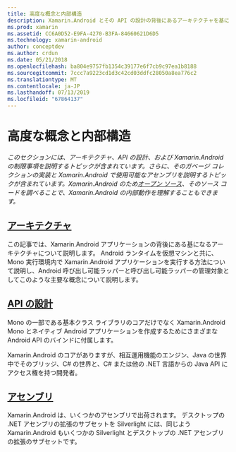 ```yaml
---
title: 高度な概念と内部構造
description: Xamarin.Android とその API の設計の背後にあるアーキテクチャを基になります。
ms.prod: xamarin
ms.assetid: CC6A0D52-E9FA-4270-B3FA-84660621D6D5
ms.technology: xamarin-android
author: conceptdev
ms.author: crdun
ms.date: 05/21/2018
ms.openlocfilehash: ba804e9757fb1354c39177e6f7cb9c97ea1b8188
ms.sourcegitcommit: 7ccc7a9223cd1d3c42cd03ddfc28050a8ea776c2
ms.translationtype: MT
ms.contentlocale: ja-JP
ms.lasthandoff: 07/13/2019
ms.locfileid: "67864137"
---
```

# <a name="advanced-concepts-and-internals"></a>高度な概念と内部構造

_このセクションには、アーキテクチャ、API の設計、および Xamarin.Android の制限事項を説明するトピックが含まれています。さらに、そのガベージ コレクションの実装と Xamarin.Android で使用可能なアセンブリを説明するトピックが含まれています。Xamarin.Android のため[オープン ソース](https://github.com/xamarin/xamarin-android)、そのソース コードを調べることで、Xamarin.Android の内部動作を理解することもできます。_


## <a name="architectureandroidinternalsarchitecturemd"></a>[アーキテクチャ](~/android/internals/architecture.md)

この記事では、Xamarin.Android アプリケーションの背後にある基になるアーキテクチャについて説明します。 Android ランタイムを仮想マシンと共に、Mono 実行環境内で Xamarin.Android アプリケーションを実行する方法について説明し、Android 呼び出し可能ラッパーと呼び出し可能ラッパーの管理対象としてこのような主要な概念について説明します。 



## <a name="api-designandroidinternalsapi-designmd"></a>[API の設計](~/android/internals/api-design.md)

Mono の一部である基本クラス ライブラリのコアだけでなく Xamarin.Android Mono とネイティブ Android アプリケーションを作成するためにさまざまな Android API のバインドに付属します。

Xamarin.Android のコアがありますが、相互運用機能のエンジン、Java の世界中でそのブリッジ、C# の世界と、C# または他の .NET 言語からの Java API にアクセス権を持つ開発者。



## <a name="assembliescross-platforminternalsavailable-assembliesmd"></a>[アセンブリ](~/cross-platform/internals/available-assemblies.md)

Xamarin.Android は、いくつかのアセンブリで出荷されます。 デスクトップの .NET アセンブリの拡張のサブセットを Silverlight には、同じよう Xamarin.Android もいくつかの Silverlight とデスクトップの .NET アセンブリの拡張のサブセットです。 

